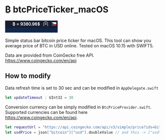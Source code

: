 # ₿ btcPriceTicker_macOS

![btcPriceTicker example](img/example.png)

Simple status bar bitcoin price ticker for macOS. This tool can show you average price of BTC in USD online. Tested on macOS 10.15 with SWIFT5.

Data are provided from CoinGecko free API. https://www.coingecko.com/en/api

## How to modify

Data refresh time is set to 30 sec and can be modified in `AppDelegate.swift`

```swift
let updateTimeout : UInt32 = 30
```

Conversion currency can be simply modified in `BtcPriceProvider.swift`. Supported currencies can be found here https://www.coingecko.com/en/api.

```swift
let requestUrl = "https://api.coingecko.com/api/v3/simple/price?ids=bitcoin&vs_currencies=usd" // modify this -> vs_currencies=usd
let usdPrice = json["bitcoin"]["usd"].doubleValue // and this -> ["usd"]
```

